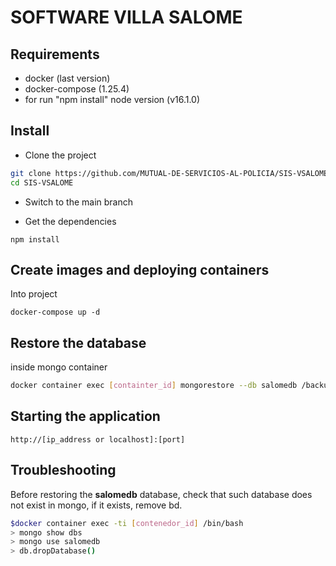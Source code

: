 # SOFTWARE VILLA SALOME

## Requirements

- docker (last version)
- docker-compose (1.25.4)
- for run "npm install" node version (v16.1.0)

## Install
- Clone the project
```sh
git clone https://github.com/MUTUAL-DE-SERVICIOS-AL-POLICIA/SIS-VSALOME.git
cd SIS-VSALOME
```

- Switch to the main branch

- Get the dependencies
```npm
npm install
```


## Create images and deploying containers

Into project
```docker
docker-compose up -d
```

## Restore the database

inside mongo container

```sh
docker container exec [containter_id] mongorestore --db salomedb /backup/salomedb[date_backup]
```

## Starting the application

`http://[ip_address or localhost]:[port]`

## Troubleshooting

Before restoring the **salomedb** database, check that such database does not exist in mongo, if it exists, remove bd.

```sh
$docker container exec -ti [contenedor_id] /bin/bash
> mongo show dbs
> mongo use salomedb
> db.dropDatabase()
```